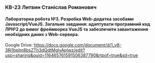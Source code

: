 ### КВ-23 Литвин Станіслав Романович
#### Лабораторна робота №3. Розробка Web-додатка засобами Javascript/VueJS. Загальне завдання: адаптувати програмний код ЛР№2 до вимог фреймворка VueJS та забезпечити завантаження необхідних даних з Web-сервера.
Google Drive: https://docs.google.com/document/d/1_y8-3Ri1bplm8bsZTh3dQdtMglvApIwz/edit?usp=sharing&ouid=116465761591506387790&rtpof=true&sd=true